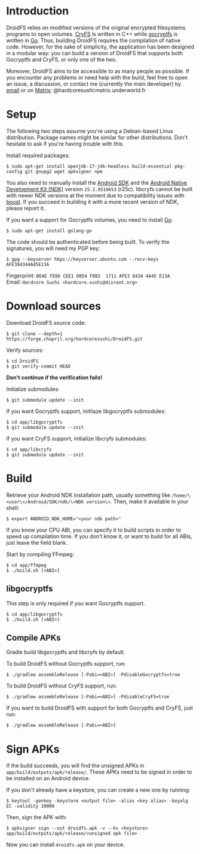 # Introduction
DroidFS relies on modified versions of the original encrypted filesystems programs to open volumes. [CryFS](https://github.com/cryfs/cryfs) is written in C++ while [gocryptfs](https://github.com/rfjakob/gocryptfs) is written in [Go](https://golang.org). Thus, building DroidFS requires the compilation of native code. However, for the sake of simplicity, the application has been designed in a modular way: you can build a version of DroidFS that supports both Gocryptfs and CryFS, or only one of the two.

Moreover, DroidFS aims to be accessible to as many people as possible. If you encounter any problems or need help with the build, feel free to open an issue, a discussion, or contact me (currently the main developer) by [email](mailto:gh@arkensys.dedyn.io) or on [Matrix](https://matrix.org): @hardcoresushi:matrix.underworld.fr

# Setup

The following two steps assume you're using a Debian-based Linux distribution. Package names might be similar for other distributions. Don't hesitate to ask if you're having trouble with this.

Install required packages:
```
$ sudo apt-get install openjdk-17-jdk-headless build-essential pkg-config git gnupg2 wget apksigner npm
```
You also need to manually install the [Android SDK](https://developer.android.com/studio/index.html#command-tools) and the [Android Native Development Kit (NDK)](https://github.com/android/ndk/wiki/Unsupported-Downloads#r25c) version `25.2.9519653` (r25c). libcryfs cannot be built with newer NDK versions at the moment due to compatibility issues with [boost](https://www.boost.org). If you succeed in building it with a more recent version of NDK, please report it.

If you want a support for Gocryptfs volumes, you need to install [Go](https://golang.org/doc/install):
```
$ sudo apt-get install golang-go
```
The code should be authenticated before being built. To verify the signatures, you will need my PGP key:
```
$ gpg --keyserver hkps://keyserver.ubuntu.com --recv-keys AFE384344A45E13A
```
Fingerprint: `B64E FE86 CEE1 D054 F082  1711 AFE3 8434 4A45 E13A` \
Email: `Hardcore Sushi <hardcore.sushi@disroot.org>`

# Download sources
Download DroidFS source code:
```
$ git clone --depth=1 https://forge.chapril.org/hardcoresushi/DroidFS.git
```
Verify sources:
```
$ cd DroidFS
$ git verify-commit HEAD
```
__Don't continue if the verification fails!__

Initialize submodules:
```
$ git submodule update --init
```
If you want Gocryptfs support, initliaze libgocryptfs submodules:
```
$ cd app/libgocryptfs
$ git submodule update --init
```
If you want CryFS support, initialize libcryfs submodules:
```
$ cd app/libcryfs
$ git submodule update --init
```

# Build
Retrieve your Android NDK installation path, usually something like `/home/\<user\>/Android/SDK/ndk/\<NDK version\>`. Then, make it available in your shell:
```
$ export ANDROID_NDK_HOME="<your ndk path>"
```
If you know your CPU ABI, you can specify it to build scripts in order to speed up compilation time. If you don't know it, or want to build for all ABIs, just leave the field blank.

Start by compiling FFmpeg:
```
$ cd app/ffmpeg
$ ./build.sh [<ABI>]
```
## libgocryptfs
This step is only required if you want Gocryptfs support.
```
$ cd app/libgocryptfs
$ ./build.sh [<ABI>]
```
## Compile APKs
Gradle build libgocryptfs and libcryfs by default.

To build DroidFS without Gocryptfs support, run:
```
$ ./gradlew assembleRelease [-Pabi=<ABI>] -PdisableGocryptfs=true
```
To build DroidFS without CryFS support, run:
```
$ ./gradlew assembleRelease [-Pabi=<ABI>] -PdisableCryFS=true
```
If you want to build DroidFS with support for both Gocryptfs and CryFS, just run:
```
$ ./gradlew assembleRelease [-Pabi=<ABI>]
```

# Sign APKs
If the build succeeds, you will find the unsigned APKs in `app/build/outputs/apk/release/`. These APKs need to be signed in order to be installed on an Android device.

If you don't already have a keystore, you can create a new one by running:
```
$ keytool -genkey -keystore <output file> -alias <key alias> -keyalg EC -validity 10000
```
Then, sign the APK with:
```
$ apksigner sign --out droidfs.apk -v --ks <keystore> app/build/outputs/apk/release/<unsigned apk file>
```
Now you can install `droidfs.apk` on your device.

